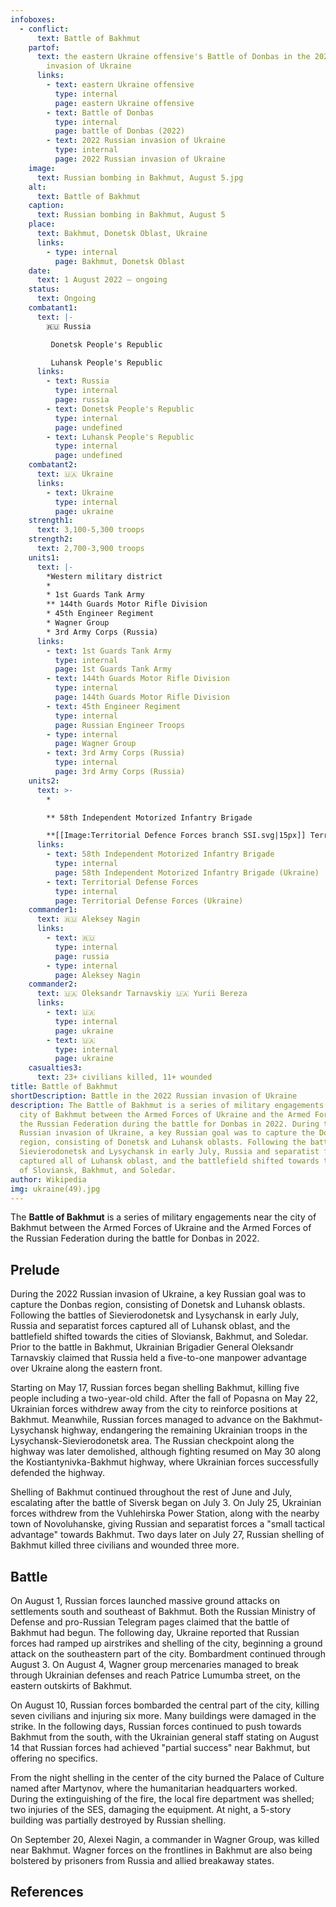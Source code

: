 ```yaml
---
infoboxes:
  - conflict:
      text: Battle of Bakhmut
    partof:
      text: the eastern Ukraine offensive's Battle of Donbas in the 2022 Russian
        invasion of Ukraine
      links:
        - text: eastern Ukraine offensive
          type: internal
          page: eastern Ukraine offensive
        - text: Battle of Donbas
          type: internal
          page: battle of Donbas (2022)
        - text: 2022 Russian invasion of Ukraine
          type: internal
          page: 2022 Russian invasion of Ukraine
    image:
      text: Russian bombing in Bakhmut, August 5.jpg
    alt:
      text: Battle of Bakhmut
    caption:
      text: Russian bombing in Bakhmut, August 5
    place:
      text: Bakhmut, Donetsk Oblast, Ukraine
      links:
        - type: internal
          page: Bakhmut, Donetsk Oblast
    date:
      text: 1 August 2022 – ongoing
    status:
      text: Ongoing
    combatant1:
      text: |-
        🇷🇺 Russia

         Donetsk People's Republic

         Luhansk People's Republic
      links:
        - text: Russia
          type: internal
          page: russia
        - text: Donetsk People's Republic
          type: internal
          page: undefined
        - text: Luhansk People's Republic
          type: internal
          page: undefined
    combatant2:
      text: 🇺🇦 Ukraine
      links:
        - text: Ukraine
          type: internal
          page: ukraine
    strength1:
      text: 3,100-5,300 troops
    strength2:
      text: 2,700-3,900 troops
    units1:
      text: |-
        *Western military district 
        * 
        * 1st Guards Tank Army
        ** 144th Guards Motor Rifle Division 
        * 45th Engineer Regiment
        * Wagner Group
        * 3rd Army Corps (Russia)
      links:
        - text: 1st Guards Tank Army
          type: internal
          page: 1st Guards Tank Army
        - text: 144th Guards Motor Rifle Division
          type: internal
          page: 144th Guards Motor Rifle Division
        - text: 45th Engineer Regiment
          type: internal
          page: Russian Engineer Troops
        - type: internal
          page: Wagner Group
        - text: 3rd Army Corps (Russia)
          type: internal
          page: 3rd Army Corps (Russia)
    units2:
      text: >-
        * 

        ** 58th Independent Motorized Infantry Brigade 

        **[[Image:Territorial Defence Forces branch SSI.svg|15px]] Territorial Defense Forces
      links:
        - text: 58th Independent Motorized Infantry Brigade
          type: internal
          page: 58th Independent Motorized Infantry Brigade (Ukraine)
        - text: Territorial Defense Forces
          type: internal
          page: Territorial Defense Forces (Ukraine)
    commander1:
      text: 🇷🇺 Aleksey Nagin
      links:
        - text: 🇷🇺
          type: internal
          page: russia
        - type: internal
          page: Aleksey Nagin
    commander2:
      text: 🇺🇦 Oleksandr Tarnavskiy 🇺🇦 Yurii Bereza
      links:
        - text: 🇺🇦
          type: internal
          page: ukraine
        - text: 🇺🇦
          type: internal
          page: ukraine
    casualties3:
      text: 23+ civilians killed, 11+ wounded
title: Battle of Bakhmut
shortDescription: Battle in the 2022 Russian invasion of Ukraine
description: The Battle of Bakhmut is a series of military engagements near the
  city of Bakhmut between the Armed Forces of Ukraine and the Armed Forces of
  the Russian Federation during the battle for Donbas in 2022. During the 2022
  Russian invasion of Ukraine, a key Russian goal was to capture the Donbas
  region, consisting of Donetsk and Luhansk oblasts. Following the battles of
  Sievierodonetsk and Lysychansk in early July, Russia and separatist forces
  captured all of Luhansk oblast, and the battlefield shifted towards the cities
  of Sloviansk, Bakhmut, and Soledar.
author: Wikipedia
img: ukraine(49).jpg
---
```

        
The **Battle of Bakhmut** is a series of military engagements near the city of Bakhmut between the Armed Forces of Ukraine and the Armed Forces of the Russian Federation during the battle for Donbas in 2022.

## Prelude
During the 2022 Russian invasion of Ukraine, a key Russian goal was to capture the Donbas region, consisting of Donetsk and Luhansk oblasts. Following the battles of Sievierodonetsk and Lysychansk in early July, Russia and separatist forces captured all of Luhansk oblast, and the battlefield shifted towards the cities of Sloviansk, Bakhmut, and Soledar. Prior to the battle in Bakhmut, Ukrainian Brigadier General Oleksandr Tarnavskiy claimed that Russia held a five-to-one manpower advantage over Ukraine along the eastern front.

Starting on May 17, Russian forces began shelling Bakhmut, killing five people including a two-year-old child. After the fall of Popasna on May 22, Ukrainian forces withdrew away from the city to reinforce positions at Bakhmut. Meanwhile, Russian forces managed to advance on the Bakhmut-Lysychansk highway, endangering the remaining Ukrainian troops in the Lysychansk-Sievierodonetsk area. The Russian checkpoint along the highway was later demolished, although fighting resumed on May 30 along the Kostiantynivka-Bakhmut highway, where Ukrainian forces successfully defended the highway.

Shelling of Bakhmut continued throughout the rest of June and July, escalating after the battle of Siversk began on July 3. On July 25, Ukrainian forces withdrew from the Vuhlehirska Power Station, along with the nearby town of Novoluhanske, giving Russian and separatist forces a "small tactical advantage" towards Bakhmut. Two days later on July 27, Russian shelling of Bakhmut killed three civilians and wounded three more.

## Battle
On August 1, Russian forces launched massive ground attacks on settlements south and southeast of Bakhmut. Both the Russian Ministry of Defense and pro-Russian Telegram pages claimed that the battle of Bakhmut had begun. The following day, Ukraine reported that Russian forces had ramped up airstrikes and shelling of the city, beginning a ground attack on the southeastern part of the city. Bombardment continued through August 3. On August 4, Wagner group mercenaries managed to break through Ukrainian defenses and reach Patrice Lumumba street, on the eastern outskirts of Bakhmut.

On August 10, Russian forces bombarded the central part of the city, killing seven civilians and injuring six more. Many buildings were damaged in the strike. In the following days, Russian forces continued to push towards Bakhmut from the south, with the Ukrainian general staff stating on August 14 that Russian forces had achieved "partial success" near Bakhmut, but offering no specifics.

From the night shelling in the center of the city burned the Palace of Culture named after Martynov, where the humanitarian headquarters worked. During the extinguishing of the fire, the local fire department was shelled; two injuries of the SES, damaging the equipment. At night, a 5-story building was partially destroyed by Russian shelling.

On September 20, Alexei Nagin, a commander in Wagner Group, was killed near Bakhmut. Wagner forces on the frontlines in Bakhmut are also being bolstered by prisoners from Russia and allied breakaway states.

## References
